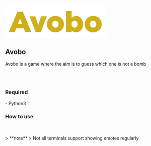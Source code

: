 <a href="https://github.com/wahyunaa/avobo"><img src="v_assets/avobo.png" alt="avobo" width="320px"/></a>
<br />
## Avobo
<p>Avobo is a game where the aim is to guess which one is not a bomb</p>
<br />
<br />
<h3>Required</h3>
  - Python3
<h3>How to use</h3>
<br />
<br />
> **note**
> Not all terminals support showing emotes regularly
